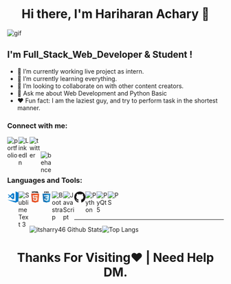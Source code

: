 <h1 align="center">Hi there, I'm Hariharan Achary 👋</h1

![gif](https://raw.githubusercontent.com/itsharry46/itsharry46/master/code.gif)


## I'm Full_Stack_Web_Developer & Student !

- 📝 I’m currently working live project as intern.
- 🧠 I’m currently learning everything.
- 💭 I’m looking to collaborate on with other content creators.
- 📢 Ask me about Web Development and Python Basic
- ❤️ Fun fact: I am the laziest guy, and try to perform task in the shortest manner.

### Connect with me: 
[<img align="left" alt="portfolio" width="26px" src="https://image.flaticon.com/icons/svg/922/922656.svg" href="https://itsharry46.github.io/Portfolio_Website/" />](https://itsharry46.github.io/Portfolio_Website/)
[<img align="left" alt="LinkedIn" width="26px" src="https://image.flaticon.com/icons/svg/1409/1409945.svg" />](https://linkedin.com/in/hariharan-achary-09b801193)
[<img align="left" alt="twitter" width="26px" src="https://i.pinimg.com/originals/f9/de/23/f9de23f7be87013196088a5be1827771.png" />](https://www.twitter.com/itsharry46)
<br /><br />
[<img align="left" alt="behance" width="26px" src="https://image.flaticon.com/icons/svg/185/185970.svg" />](https://www.behance.net/hariachary)
<br /><br />


### Languages and Tools: 
<img align="left" alt="Visual Studio Code" width="26px" src="https://raw.githubusercontent.com/github/explore/80688e429a7d4ef2fca1e82350fe8e3517d3494d/topics/visual-studio-code/visual-studio-code.png" />
<img align="left" alt="Sublime Text 3" width="26px" src="https://upload.wikimedia.org/wikipedia/en/d/d2/Sublime_Text_3_logo.png" />
<img align="left" alt="HTML5" width="26px" src="https://raw.githubusercontent.com/github/explore/80688e429a7d4ef2fca1e82350fe8e3517d3494d/topics/html/html.png" />
<img align="left" alt="CSS3" width="26px" src="https://raw.githubusercontent.com/github/explore/80688e429a7d4ef2fca1e82350fe8e3517d3494d/topics/css/css.png" />
<img align="left" alt="Bootstrap" width="26px" src="https://www.bestforpc.com/wp-content/uploads/2020/05/Bootstrap-Studio-Logo-Icon-Png.jpg" />
<img align="left" alt="JavaScript" width="26px" src="https://seeklogo.com/images/J/javascript-logo-E967E87D74-seeklogo.com.png" />
<img align="left" alt="GitHub" width="26px" src="https://raw.githubusercontent.com/github/explore/78df643247d429f6cc873026c0622819ad797942/topics/github/github.png" />
<img align="left" alt="Python" width="26px" src="https://image.flaticon.com/icons/svg/919/919852.svg" />
<img align="left" alt="PyQt5" width="26px" src="https://upload.wikimedia.org/wikipedia/commons/thumb/0/0b/Qt_logo_2016.svg/1200px-Qt_logo_2016.svg.png" />
<img align="left" alt="PS" width="26px" src="https://image.flaticon.com/icons/svg/552/552220.svg" />
<br /><br /><br />

---
<img align="left" alt="itsharry46 Github Stats" src="https://github-readme-stats.vercel.app/api?username=itsharry46&show_icons=true&hide_border=true" /> 

![Top Langs](https://github-readme-stats.vercel.app/api/top-langs/?username=itsharry46&hide_border=true)

<h1 align="center">Thanks For Visiting❤️ | Need Help DM.</h1>

